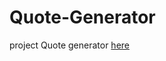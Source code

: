 # Quote-Generator
project Quote generator [here](https://aziz22570.github.io/Quote-Generator/)
``````````
